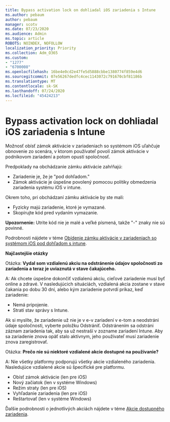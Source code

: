 ```yaml
---
title: Bypass activation lock on dohliadal iOS zariadenia s Intune
ms.author: pebaum
author: pebaum
manager: scotv
ms.date: 07/23/2020
ms.audience: Admin
ms.topic: article
ROBOTS: NOINDEX, NOFOLLOW
localization_priority: Priority
ms.collection: Adm_O365
ms.custom:
- "1277"
- "6700008"
ms.openlocfilehash: 16be4e0cd2e47fe5d5888cbbe1380774f859e4d6
ms.sourcegitcommit: 07e56267dedfc4cec1143072c791670cbf81186b
ms.translationtype: MT
ms.contentlocale: sk-SK
ms.lasthandoff: 07/24/2020
ms.locfileid: "45424213"
---
```

# <a name="bypass-activation-lock-on-supervised-ios-devices-with-intune"></a>Bypass activation lock on dohliadal iOS zariadenia s Intune

Možnosť obísť zámok aktivácie v zariadeniach so systémom iOS uľahčuje obnovenie zo scenára, v ktorom používateľ povolí zámok aktivácie v podnikovom zariadení a potom opustí spoločnosť.

Predpoklady na obchádzanie zámku aktivácie zahŕňajú:

- Zariadenie je, že je "pod dohľadom."
- Zámok aktivácie je úspešne povolený pomocou politiky obmedzenia zariadenia systému iOS v intune.

Okrem toho, pri obchádzaní zámku aktivácie by ste mali:

- Fyzicky majú zariadenie, ktoré je vymazané.
- Skopírujte kód pred vydaním vymazanie.

**Upozornenie:** Utrite kód nie je malé a veľké písmená, takže "-" znaky nie sú povinné.

Podrobnosti nájdete v téme [Obídenie zámku aktivácie v zariadeniach so systémom iOS pod dohľadom s intune](https://docs.microsoft.com/intune/device-activation-lock-bypass).

**Najčastejšie otázky**

Otázka: **Vydal som vzdialenú akciu na odstránenie údajov spoločnosti zo zariadenia a teraz je uviaznutá v stave čakajúceho.**

A: Ak chcete úspešne dokončiť vzdialenú akciu, cieľové zariadenie musí byť online a zdravé. V nasledujúcich situáciách, vzdialená akcia zostane v stave čakania po dobu 30 dní, alebo kým zariadenie potvrdí príkaz, keď zariadenie:

- Nemá pripojenie.
- Stratí stav správy s Intune.

Ak si myslíte, že zariadenie už nie je v e-v zariadení v e-tom a neodstráni údaje spoločnosti, vyberte položku Odstrániť. Odstránením sa odstráni záznam zariadenia tak, aby sa už nestraší v zozname zariadení Intune. Aby sa zariadenie znova opäť stalo aktívnym, jeho používateľ musí zariadenie znova zaregistrovať.

Otázka: **Prečo nie sú niektoré vzdialené akcie dostupné na používanie?**

A: Nie všetky platformy podporujú všetky akcie vzdialeného zariadenia. Nasledujúce vzdialené akcie sú špecifické pre platformu.

- Obísť zámok aktivácie (len pre iOS)
- Nový začiatok (len v systéme Windows)
- Režim straty (len pre iOS)
- Vyhľadanie zariadenia (len pre iOS)
- Reštartovať (len v systéme Windows)

Ďalšie podrobnosti o jednotlivých akciách nájdete v téme [Akcie dostupného zariadenia](https://docs.microsoft.com/intune/device-management#available-device-actions).